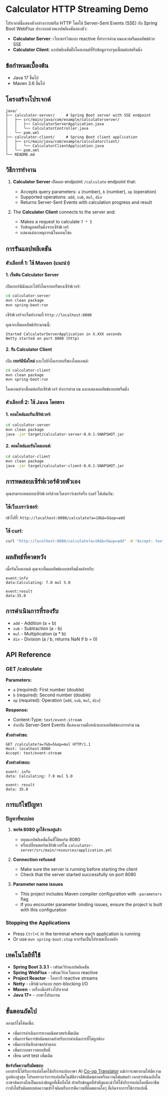 <!--
CO_OP_TRANSLATOR_METADATA:
{
  "original_hash": "acd4010e430da00946a154f62847a169",
  "translation_date": "2025-06-18T09:47:07+00:00",
  "source_file": "03-GettingStarted/06-http-streaming/solution/java/README.md",
  "language_code": "th"
}
-->
# Calculator HTTP Streaming Demo

โปรเจกต์นี้แสดงตัวอย่างการสตรีม HTTP โดยใช้ Server-Sent Events (SSE) กับ Spring Boot WebFlux ประกอบด้วยแอปพลิเคชันสองตัว:

- **Calculator Server**: เว็บเซอร์วิสแบบ reactive ที่ทำการคำนวณและสตรีมผลลัพธ์ด้วย SSE
- **Calculator Client**: แอปพลิเคชันฝั่งไคลเอนต์ที่รับข้อมูลจากจุดเชื่อมต่อสตรีมมิ่ง

## ข้อกำหนดเบื้องต้น

- Java 17 ขึ้นไป
- Maven 3.6 ขึ้นไป

## โครงสร้างโปรเจกต์

```
java/
├── calculator-server/     # Spring Boot server with SSE endpoint
│   ├── src/main/java/com/example/calculatorserver/
│   │   ├── CalculatorServerApplication.java
│   │   └── CalculatorController.java
│   └── pom.xml
├── calculator-client/     # Spring Boot client application
│   ├── src/main/java/com/example/calculatorclient/
│   │   └── CalculatorClientApplication.java
│   └── pom.xml
└── README.md
```

## วิธีการทำงาน

1. **Calculator Server** เปิดเผย endpoint `/calculate` endpoint that:
   - Accepts query parameters: `a` (number), `b` (number), `op` (operation)
   - Supported operations: `add`, `sub`, `mul`, `div`
   - Returns Server-Sent Events with calculation progress and result

2. The **Calculator Client** connects to the server and:
   - Makes a request to calculate `7 * 5`
   - รับข้อมูลสตรีมมิ่งจากเซิร์ฟเวอร์
   - แสดงแต่ละเหตุการณ์ในคอนโซล

## การรันแอปพลิเคชัน

### ตัวเลือกที่ 1: ใช้ Maven (แนะนำ)

#### 1. เริ่มต้น Calculator Server

เปิดเทอร์มินัลและไปยังไดเรกทอรีของเซิร์ฟเวอร์:

```bash
cd calculator-server
mvn clean package
mvn spring-boot:run
```

เซิร์ฟเวอร์จะเริ่มทำงานที่ `http://localhost:8080`

คุณจะเห็นผลลัพธ์ประมาณนี้:
```
Started CalculatorServerApplication in X.XXX seconds
Netty started on port 8080 (http)
```

#### 2. รัน Calculator Client

เปิด **เทอร์มินัลใหม่** และไปยังไดเรกทอรีของไคลเอนต์:

```bash
cd calculator-client
mvn clean package
mvn spring-boot:run
```

ไคลเอนต์จะเชื่อมต่อกับเซิร์ฟเวอร์ ทำการคำนวณ และแสดงผลลัพธ์แบบสตรีมมิ่ง

### ตัวเลือกที่ 2: ใช้ Java โดยตรง

#### 1. คอมไพล์และรันเซิร์ฟเวอร์:

```bash
cd calculator-server
mvn clean package
java -jar target/calculator-server-0.0.1-SNAPSHOT.jar
```

#### 2. คอมไพล์และรันไคลเอนต์:

```bash
cd calculator-client
mvn clean package
java -jar target/calculator-client-0.0.1-SNAPSHOT.jar
```

## การทดสอบเซิร์ฟเวอร์ด้วยตัวเอง

คุณสามารถทดสอบเซิร์ฟเวอร์ด้วยเว็บเบราว์เซอร์หรือ curl ได้เช่นกัน:

### ใช้เว็บเบราว์เซอร์:
เข้าไปที่: `http://localhost:8080/calculate?a=10&b=5&op=add`

### ใช้ curl:
```bash
curl "http://localhost:8080/calculate?a=10&b=5&op=add" -H "Accept: text/event-stream"
```

## ผลลัพธ์ที่คาดหวัง

เมื่อรันไคลเอนต์ คุณจะเห็นผลลัพธ์แบบสตรีมมิ่งคล้ายกับ:

```
event:info
data:Calculating: 7.0 mul 5.0

event:result
data:35.0
```

## การดำเนินการที่รองรับ

- `add` - Addition (a + b)
- `sub` - Subtraction (a - b)
- `mul` - Multiplication (a * b)
- `div` - Division (a / b, returns NaN if b = 0)

## API Reference

### GET /calculate

**Parameters:**
- `a` (required): First number (double)
- `b` (required): Second number (double)
- `op` (required): Operation (`add`, `sub`, `mul`, `div`)

**Response:**
- Content-Type: `text/event-stream`
- ส่งกลับ Server-Sent Events ที่แสดงความคืบหน้าและผลลัพธ์ของการคำนวณ

**ตัวอย่างคำขอ:**
```
GET /calculate?a=7&b=5&op=mul HTTP/1.1
Host: localhost:8080
Accept: text/event-stream
```

**ตัวอย่างคำตอบ:**
```
event: info
data: Calculating: 7.0 mul 5.0

event: result
data: 35.0
```

## การแก้ไขปัญหา

### ปัญหาที่พบบ่อย

1. **พอร์ต 8080 ถูกใช้งานอยู่แล้ว**
   - หยุดแอปพลิเคชันอื่นที่ใช้พอร์ต 8080
   - หรือเปลี่ยนพอร์ตเซิร์ฟเวอร์ใน `calculator-server/src/main/resources/application.yml`

2. **Connection refused**
   - Make sure the server is running before starting the client
   - Check that the server started successfully on port 8080

3. **Parameter name issues**
   - This project includes Maven compiler configuration with `-parameters` flag
   - If you encounter parameter binding issues, ensure the project is built with this configuration

### Stopping the Applications

- Press `Ctrl+C` in the terminal where each application is running
- Or use `mvn spring-boot:stop` หากรันเป็นโปรเซสเบื้องหลัง

## เทคโนโลยีที่ใช้

- **Spring Boot 3.3.1** - เฟรมเวิร์กแอปพลิเคชัน
- **Spring WebFlux** - เฟรมเวิร์กเว็บแบบ reactive
- **Project Reactor** - ไลบรารี reactive streams
- **Netty** - เซิร์ฟเวอร์แบบ non-blocking I/O
- **Maven** - เครื่องมือสร้างโปรเจกต์
- **Java 17+** - ภาษาโปรแกรม

## ขั้นตอนถัดไป

ลองแก้ไขโค้ดเพื่อ:
- เพิ่มการดำเนินการทางคณิตศาสตร์เพิ่มเติม
- เพิ่มการจัดการข้อผิดพลาดสำหรับการดำเนินการที่ไม่ถูกต้อง
- เพิ่มการบันทึกคำขอ/คำตอบ
- เพิ่มระบบตรวจสอบสิทธิ์
- เขียน unit test เพิ่มเติม

**ข้อจำกัดความรับผิดชอบ**:  
เอกสารนี้ได้รับการแปลโดยใช้บริการแปลภาษา AI [Co-op Translator](https://github.com/Azure/co-op-translator) แม้เราจะพยายามให้มีความถูกต้องสูงสุด โปรดทราบว่าการแปลอัตโนมัติอาจมีข้อผิดพลาดหรือความไม่แม่นยำ เอกสารต้นฉบับในภาษาต้นทางถือเป็นแหล่งข้อมูลที่เชื่อถือได้ สำหรับข้อมูลที่สำคัญแนะนำให้ใช้บริการแปลโดยมืออาชีพ เรายังไม่รับผิดชอบต่อความเข้าใจผิดหรือการตีความที่ผิดพลาดใดๆ ที่เกิดจากการใช้การแปลนี้